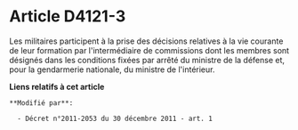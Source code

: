 # Article D4121-3

Les militaires participent à la prise des décisions relatives à la vie courante de leur formation par l'intermédiaire de
commissions dont les membres sont désignés dans les conditions fixées             par arrêté du ministre de la défense et,
pour la gendarmerie nationale, du ministre de l'intérieur.

**Liens relatifs à cet article**

	**Modifié par**:

	  - Décret n°2011-2053 du 30 décembre 2011 - art. 1

